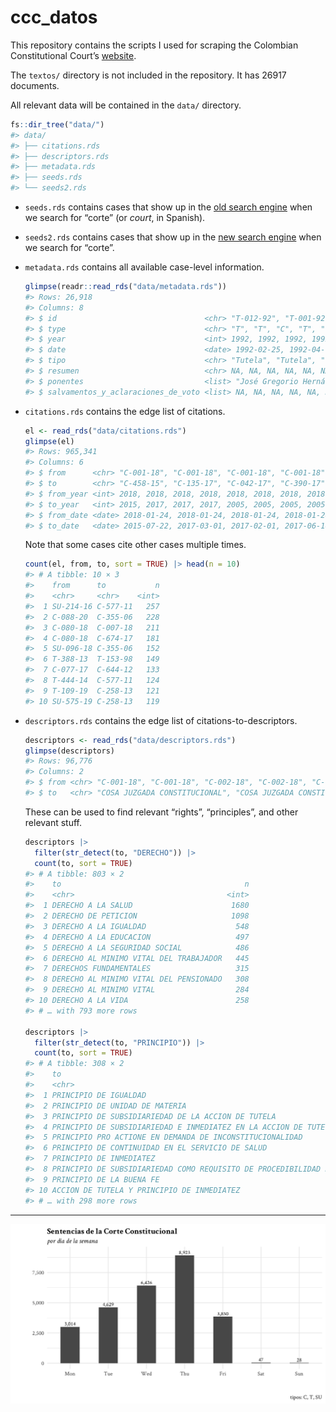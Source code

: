 
<!-- README.md is generated from README.Rmd. Please edit that file -->

# ccc_datos

<!-- badges: start -->
<!-- badges: end -->

This repository contains the scripts I used for scraping the Colombian
Constitutional Court’s
[website](https://www.corteconstitucional.gov.co/).

The `textos/` directory is not included in the repository. It has 26917
documents.

All relevant data will be contained in the `data/` directory.

``` r
fs::dir_tree("data/")
#> data/
#> ├── citations.rds
#> ├── descriptors.rds
#> ├── metadata.rds
#> ├── seeds.rds
#> └── seeds2.rds
```

-   `seeds.rds` contains cases that show up in the [old search
    engine](https://www.corteconstitucional.gov.co/relatoria/) when we
    search for “corte” (or *court*, in Spanish).

-   `seeds2.rds` contains cases that show up in the [new search
    engine](https://www.corteconstitucional.gov.co/relatoria/buscador/)
    when we search for “corte”.

-   `metadata.rds` contains all available case-level information.

    ``` r
    glimpse(readr::read_rds("data/metadata.rds"))
    #> Rows: 26,918
    #> Columns: 8
    #> $ id                                 <chr> "T-012-92", "T-001-92", "C-004-92",…
    #> $ type                               <chr> "T", "T", "C", "T", "T", "C", "T", …
    #> $ year                               <int> 1992, 1992, 1992, 1992, 1992, 1992,…
    #> $ date                               <date> 1992-02-25, 1992-04-03, 1992-05-07…
    #> $ tipo                               <chr> "Tutela", "Tutela", "Constitucional…
    #> $ resumen                            <chr> NA, NA, NA, NA, NA, NA, NA, NA, NA,…
    #> $ ponentes                           <list> "José Gregorio Hernández Galindo",…
    #> $ salvamentos_y_aclaraciones_de_voto <list> NA, NA, NA, NA, NA, NA, NA, NA, NA…
    ```

-   `citations.rds` contains the edge list of citations.

    ``` r
    el <- read_rds("data/citations.rds")
    glimpse(el)
    #> Rows: 965,341
    #> Columns: 6
    #> $ from      <chr> "C-001-18", "C-001-18", "C-001-18", "C-001-18", "C-001-18", …
    #> $ to        <chr> "C-458-15", "C-135-17", "C-042-17", "C-390-17", "C-1235-05",…
    #> $ from_year <int> 2018, 2018, 2018, 2018, 2018, 2018, 2018, 2018, 2018, 2018, …
    #> $ to_year   <int> 2015, 2017, 2017, 2017, 2005, 2005, 2005, 2005, 2005, 1996, …
    #> $ from_date <date> 2018-01-24, 2018-01-24, 2018-01-24, 2018-01-24, 2018-01-24,…
    #> $ to_date   <date> 2015-07-22, 2017-03-01, 2017-02-01, 2017-06-14, 2005-11-29,…
    ```

    Note that some cases cite other cases multiple times.

    ``` r
    count(el, from, to, sort = TRUE) |> head(n = 10)
    #> # A tibble: 10 × 3
    #>    from      to           n
    #>    <chr>     <chr>    <int>
    #>  1 SU-214-16 C-577-11   257
    #>  2 C-088-20  C-355-06   228
    #>  3 C-080-18  C-007-18   211
    #>  4 C-080-18  C-674-17   181
    #>  5 SU-096-18 C-355-06   152
    #>  6 T-388-13  T-153-98   149
    #>  7 C-077-17  C-644-12   133
    #>  8 T-444-14  C-577-11   124
    #>  9 T-109-19  C-258-13   121
    #> 10 SU-575-19 C-258-13   119
    ```

-   `descriptors.rds` contains the edge list of
    citations-to-descriptors.

    ``` r
    descriptors <- read_rds("data/descriptors.rds")
    glimpse(descriptors)
    #> Rows: 96,776
    #> Columns: 2
    #> $ from <chr> "C-001-18", "C-001-18", "C-002-18", "C-002-18", "C-002-18", "C-00…
    #> $ to   <chr> "COSA JUZGADA CONSTITUCIONAL", "COSA JUZGADA CONSTITUCIONAL FORMA…
    ```

    These can be used to find relevant “rights”, “principles”, and other
    relevant stuff.

    ``` r
    descriptors |> 
      filter(str_detect(to, "DERECHO")) |> 
      count(to, sort = TRUE)
    #> # A tibble: 803 × 2
    #>    to                                         n
    #>    <chr>                                  <int>
    #>  1 DERECHO A LA SALUD                      1680
    #>  2 DERECHO DE PETICION                     1098
    #>  3 DERECHO A LA IGUALDAD                    548
    #>  4 DERECHO A LA EDUCACION                   497
    #>  5 DERECHO A LA SEGURIDAD SOCIAL            486
    #>  6 DERECHO AL MINIMO VITAL DEL TRABAJADOR   445
    #>  7 DERECHOS FUNDAMENTALES                   315
    #>  8 DERECHO AL MINIMO VITAL DEL PENSIONADO   308
    #>  9 DERECHO AL MINIMO VITAL                  284
    #> 10 DERECHO A LA VIDA                        258
    #> # … with 793 more rows

    descriptors |> 
      filter(str_detect(to, "PRINCIPIO")) |> 
      count(to, sort = TRUE)
    #> # A tibble: 308 × 2
    #>    to                                                                          n
    #>    <chr>                                                                   <int>
    #>  1 PRINCIPIO DE IGUALDAD                                                     298
    #>  2 PRINCIPIO DE UNIDAD DE MATERIA                                            237
    #>  3 PRINCIPIO DE SUBSIDIARIEDAD DE LA ACCION DE TUTELA                        193
    #>  4 PRINCIPIO DE SUBSIDIARIEDAD E INMEDIATEZ EN LA ACCION DE TUTELA           157
    #>  5 PRINCIPIO PRO ACTIONE EN DEMANDA DE INCONSTITUCIONALIDAD                  153
    #>  6 PRINCIPIO DE CONTINUIDAD EN EL SERVICIO DE SALUD                          140
    #>  7 PRINCIPIO DE INMEDIATEZ                                                   133
    #>  8 PRINCIPIO DE SUBSIDIARIEDAD COMO REQUISITO DE PROCEDIBILIDAD DE LA ACC…   127
    #>  9 PRINCIPIO DE LA BUENA FE                                                  122
    #> 10 ACCION DE TUTELA Y PRINCIPIO DE INMEDIATEZ                                104
    #> # … with 298 more rows
    ```

------------------------------------------------------------------------

<img src="weekly-cases.png" style="display: block; margin: auto;" />
